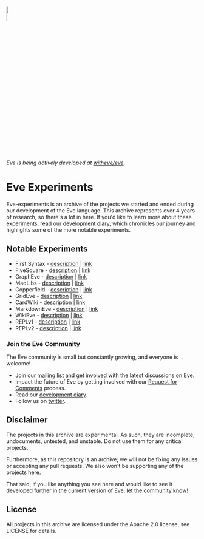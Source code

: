 <img src="http://www.witheve.com/logo.png" width="10%">

*Eve is being actively developed at [witheve/eve](https://github.com/witheve/Eve).*

# Eve Experiments

Eve-experiments is an archive of the projects we started and ended during our development of the Eve language. This archive represents over 4 years of research, so there's a lot in here. If you'd like to learn more about these experiments, read our [development diary](www.incidentalcomplexity.com), which chronicles our journey and highlights some of the more notable experiments.

## Notable Experiments

- First Syntax - [description](http://incidentalcomplexity.com/2014/11/05/oct/) | [link](https://github.com/witheve/eve-experiments/tree/syntax)
- FiveSquare - [description](http://incidentalcomplexity.com/2015/07/02/mar-jun/) | [link](https://github.com/witheve/eve-experiments/tree/d402bc4e4579007d53db3e01a82cf05d117c37ea)
- GraphEve - [description](http://incidentalcomplexity.com/2015/10/15/jul-sept/) | [link](https://github.com/witheve/eve-experiments/tree/11ba1305dfd10fc2b385eae789c62c7c10edb0d1)
- MadLibs - [description](http://incidentalcomplexity.com/2015/10/15/jul-sept/) | [link](https://github.com/witheve/eve-experiments/tree/11ba1305dfd10fc2b385eae789c62c7c10edb0d1/ui/experiments)
- Copperfield - [description](https://gist.github.com/cmontella/05029cb67b5216ee838f4cb0b1f4ab98) | [link](https://github.com/witheve/eve-experiments/tree/af13f8d5f8a537d22c459f3e69e39b2736b16384/experimental/copperfield/ui)
- GridEve - [description](http://incidentalcomplexity.com/2016/06/03/oct-nov/) | [link](https://github.com/witheve/eve-experiments/tree/af13f8d5f8a537d22c459f3e69e39b2736b16384/experimental/grideve)
- CardWiki - [description](http://incidentalcomplexity.com/2016/06/03/oct-nov/) | [link](https://github.com/witheve/eve-experiments/tree/af13f8d5f8a537d22c459f3e69e39b2736b16384/experimental/cardwiki)
- MarkdownEve - [description](http://incidentalcomplexity.com/2016/06/10/jan-feb/) | [link](https://github.com/witheve/eve-experiments/tree/a82f3411f541cf99c223ecd30a5cd3e80ea3dd2f)
- WikiEve - [description](http://incidentalcomplexity.com/2016/06/10/jan-feb/) | [link](https://github.com/witheve/eve-experiments/tree/1fd5ac10bc00cfcf914e085262dac246532ca540)
- REPLv1 - [description](http://incidentalcomplexity.com/2016/06/22/mar2/) | [link](https://github.com/witheve/eve-experiments/tree/90a6c6bc4597572a29c72119fc7bb964426f8107)
- REPLv2 - [description](http://incidentalcomplexity.com/2016/06/30/apr/) | [link](https://github.com/witheve/eve-experiments/tree/e73b18d8111d5ddb73427bcb00f0501fdc9b8f2f)

### Join the Eve Community

The Eve community is small but constantly growing, and everyone is welcome!

- Join our [mailing list](https://groups.google.com/forum/#!forum/eve-talk) and get involved with the latest discussions on Eve.
- Impact the future of Eve by getting involved with our [Request for Comments](https://github.com/witheve/rfcs) process.
- Read our [development diary](http://incidentalcomplexity.com/).
- Follow us on [twitter](https://twitter.com/with_eve).

## Disclaimer

The projects in this archive are experimental. As such, they are incomplete, undocuments, untested, and unstable. Do not use them for any critical projects.

Furthermore, as this repository is an archive; we will not be fixing any issues or accepting any pull requests. We also won't be supporting any of the projects here.

That said, if you like anything you see here and would like to see it developed further in the current version of Eve, [let the community know](https://groups.google.com/forum/#!forum/eve-talk)!

## License 

All projects in this archive are licensed under the Apache 2.0 license, see LICENSE for details.

